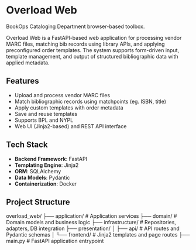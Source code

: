 # Overload Web

BookOps Cataloging Department browser-based toolbox.

Overload Web is a FastAPI-based web application for processing vendor MARC files, matching bib records using library APIs, and applying preconfigured order templates. The system supports form-driven input, template management, and output of structured bibliographic data with applied metadata.

## Features

- Upload and process vendor MARC files
- Match bibliographic records using matchpoints (eg. ISBN, title)
- Apply custom templates with order metadata
- Save and reuse templates
- Supports BPL and NYPL
- Web UI (Jinja2-based) and REST API interface

## Tech Stack

- **Backend Framework**: FastAPI
- **Templating Engine**: Jinja2
- **ORM**: SQLAlchemy
- **Data Models**: Pydantic
- **Containerization**: Docker

## Project Structure

overload_web/
├── application/         # Application services
├── domain/              # Domain models and business logic
├── infrastructure/      # Repositories, adapters, DB integration
├── presentation/
│   ├── api/             # API routes and Pydantic schemas
│   └── frontend/        # Jinja2 templates and page routes
├── main.py              # FastAPI application entrypoint